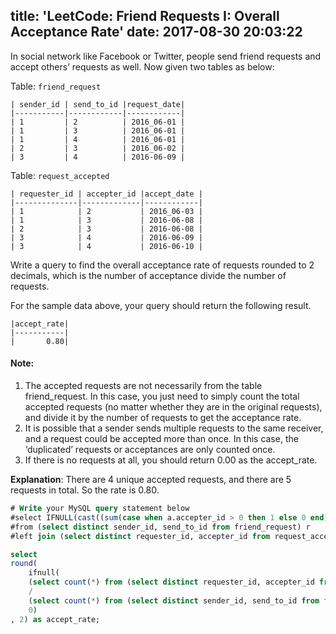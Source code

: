 title: 'LeetCode: Friend Requests I: Overall Acceptance Rate'
date: 2017-08-30 20:03:22
---
In social network like Facebook or Twitter, people send friend requests and accept others’ requests as well. Now given two tables as below:

Table: `friend_request`
```
| sender_id | send_to_id |request_date|
|-----------|------------|------------|
| 1         | 2          | 2016_06-01 |
| 1         | 3          | 2016_06-01 |
| 1         | 4          | 2016_06-01 |
| 2         | 3          | 2016_06-02 |
| 3         | 4          | 2016-06-09 |
```

Table: `request_accepted`
```
| requester_id | accepter_id |accept_date |
|--------------|-------------|------------|
| 1            | 2           | 2016_06-03 |
| 1            | 3           | 2016-06-08 |
| 2            | 3           | 2016-06-08 |
| 3            | 4           | 2016-06-09 |
| 3            | 4           | 2016-06-10 |
```
Write a query to find the overall acceptance rate of requests rounded to 2 decimals, which is the number of acceptance divide the number of requests.

For the sample data above, your query should return the following result.
```
|accept_rate|
|-----------|
|       0.80|
```
#### Note:
1. The accepted requests are not necessarily from the table friend_request. In this case, you just need to simply count the total accepted requests (no matter whether they are in the original requests), and divide it by the number of requests to get the acceptance rate.
2. It is possible that a sender sends multiple requests to the same receiver, and a request could be accepted more than once. In this case, the ‘duplicated’ requests or acceptances are only counted once.
3. If there is no requests at all, you should return 0.00 as the accept_rate.

**Explanation**: There are 4 unique accepted requests, and there are 5 requests in total. So the rate is 0.80.

```sql
# Write your MySQL query statement below
#select IFNULL(cast((sum(case when a.accepter_id > 0 then 1 else 0 end) / count(*)) as decimal (10,2)), 0.00) as accept_rate
#from (select distinct sender_id, send_to_id from friend_request) r
#left join (select distinct requester_id, accepter_id from request_accepted) a on r.sender_id = a.requester_id and r.send_to_id = a.accepter_id;

select
round(
    ifnull(
    (select count(*) from (select distinct requester_id, accepter_id from request_accepted) as A)
    /
    (select count(*) from (select distinct sender_id, send_to_id from friend_request) as B),
    0)
, 2) as accept_rate;
```
